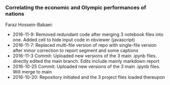 ### Correlating the economic and Olympic performances of nations

Faraz Hossein-Babaei:
- 2016-11-9: Removed redundant code after merging 3 notebook files into one. Added cell to hide input code in nbviewer (javascript)
- 2016-11-7: Replaced multi-file version of repo with single-file version after minor correction to report segment and some captions
- 2016-11-3  Commit: Uploaded new versions of the 3 main .ipynb files. directly edited the main branch. Edits include mainly markdown report
- 2016-10-25 Commit: Uploaded new versions of the 3 main .ipynb files. Will merge to main
- 2016-10-20: Repository initiated and the 3 project files loaded thereupon

